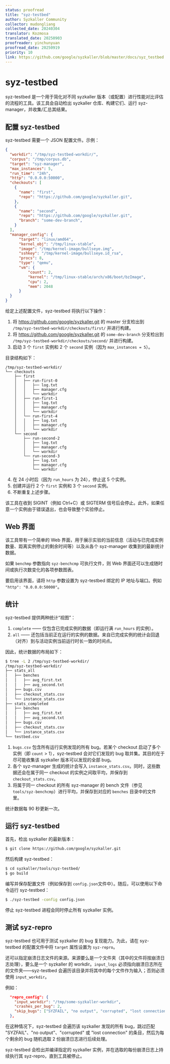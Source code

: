 ```yaml
---
status: proofread
title: "syz-testbed"
author: Syzkaller Community
collector: mudongliang
collected_date: 20240304
translator: Kozmosa
translated_date: 20250903
proofreader: yinchunyuan
proofread_date: 20250919
priority: 10
link: https://github.com/google/syzkaller/blob/master/docs/syz_testbed.md
---
```


# syz-testbed

syz-testbed 是一个用于简化对不同 syzkaller 版本（或配置）进行性能对比评估的流程的工具。该工具会自动检出 syzkaller 仓库、构建它们、运行 syz-manager，并收集/汇总其结果。

## 配置 syz-testbed

syz-testbed 需要一个 JSON 配置文件。示例：

```json
{
  "workdir": "/tmp/syz-testbed-workdir/",
  "corpus": "/tmp/corpus.db",
  "target": "syz-manager",
  "max_instances": 5,
  "run_time": "24h",
  "http": "0.0.0.0:50000",
  "checkouts": [
    {
      "name": "first",
      "repo": "https://github.com/google/syzkaller.git",
    },
    {
      "name": "second",
      "repo": "https://github.com/google/syzkaller.git",
      "branch": "some-dev-branch",
    }
  ],
  "manager_config": {
	  "target": "linux/amd64",
	  "kernel_obj": "/tmp/linux-stable",
	  "image": "/tmp/kernel-image/bullseye.img",
	  "sshkey": "/tmp/kernel-image/bullseye.id_rsa",
	  "procs": 8,
	  "type": "qemu",
	  "vm": {
          "count": 2,
          "kernel": "/tmp/linux-stable/arch/x86/boot/bzImage",
          "cpu": 2,
          "mem": 2048
	  }
  }
}
```

给定上述配置文件，syz-testbed 将执行以下操作：
1. 将 https://github.com/google/syzkaller.git 的 master 分支检出到 `/tmp/syz-testbed-workdir/checkouts/first/` 并进行构建。
2. 将 https://github.com/google/syzkaller.git 的 `some-dev-branch` 分支检出到 `/tmp/syz-testbed-workdir/checkouts/second/` 并进行构建。
3. 启动 3 个 `first` 实例和 2 个 `second` 实例（因为 `max_instances = 5`）。

目录结构如下：
```
/tmp/syz-testbed-workdir/
└── checkouts
    ├── first
    │   ├── run-first-0
    │   │   ├── log.txt
    │   │   ├── manager.cfg
    │   │   └── workdir
    │   ├── run-first-1
    │   │   ├── log.txt
    │   │   ├── manager.cfg
    │   │   └── workdir
    │   └── run-first-4
    │   │   ├── log.txt
    │   │   ├── manager.cfg
    │   │   └── workdir
    └── second
        ├── run-second-2
        │   ├── log.txt
        │   ├── manager.cfg
        │   └── workdir
        └── run-second-3
            ├── log.txt
            ├── manager.cfg
            └── workdir
```
4. 在 24 小时后（因为 `run_hours` 为 24），停止这 5 个实例。
5. 创建并运行 2 个 `first` 实例和 3 个 `second` 实例。
6. 不断重复上述步骤。

该工具在收到 SIGINT（例如 Ctrl+C）或 SIGTERM 信号后会停止。此外，如果任意一个实例由于错误退出，也会导致整个实验停止。

## Web 界面

该工具带有一个简单的 Web 界面，用于展示实验的当前信息（活动与已完成实例数量、距离实例停止的剩余时间等）以及从各个 syz-manager 收集到的最新统计数据。

如果 `benchmp` 参数指向 `syz-benchcmp` 可执行文件，则 Web 界面还可以生成随时间或执行次数变化的各项参数图表。

要启用该界面，请将 `http` 参数设置为 syz-testbed 绑定的 IP 地址与端口。例如 `"http": "0.0.0.0:50000"`。

## 统计

syz-testbed 提供两种统计“视图”：
1. `complete` —— 仅包含已完成实例的数据（即运行满 `run_hours` 的实例）。
2. `all` —— 还包括当前正在运行的实例的数据。来自已完成实例的统计会回退（对齐）到与活动实例当前运行时长一致的时间点。

因此，统计数据的布局如下：

```bash
$ tree -L 2 /tmp/syz-testbed-workdir/
/tmp/syz-testbed-workdir/
├── stats_all
│   ├── benches
│   │   ├── avg_first.txt
│   │   ├── avg_second.txt
│   ├── bugs.csv
│   ├── checkout_stats.csv
│   └── instance_stats.csv
├── stats_completed
│   ├── benches
│   │   ├── avg_first.txt
│   │   ├── avg_second.txt
│   ├── bugs.csv
│   ├── checkout_stats.csv
│   └── instance_stats.csv
└── testbed.csv
```

1. `bugs.csv` 包含所有运行实例发现的所有 bug。若某个 checkout 启动了多个实例（即 `count` > 1），syz-testbed 会对它们发现的 bug 取并集。其目的在于尽可能收集该 syzkaller 版本可以发现的全部 bug。
2. 各个 syz-manager 生成的统计会写入 `instance_stats.csv`。同时，这些数据还会在属于同一 checkout 的实例之间取平均，并保存到 `checkout_stats.csv`。
3. 将属于同一 checkout 的所有 syz-manager 的 bench 文件（参见 `tools/syz-benchcmp`）进行平均，并保存到对应的 `benches` 目录中的文件里。

统计数据每 90 秒更新一次。

## 运行 syz-testbed

首先，检出 syzkaller 的最新版本：

```bash
$ git clone https://github.com/google/syzkaller.git
```

然后构建 syz-testbed：

```bash
$ cd syzkaller/tools/syz-testbed/
$ go build
```

编写并保存配置文件（例如保存到 `config.json`文件中）。随后，可以使用以下命令运行 syz-testbed：

```bash
$ ./syz-testbed -config config.json
```

停止 syz-testbed 进程会同时停止所有 syzkaller 实例。

## 测试 syz-repro

syz-testbed 也可用于测试 syzkaller 的 bug 复现能力。为此，请在 syz-testbed 的配置文件中将 `target` 属性设置为 `syz-repro`。

还可以指定崩溃日志文件的来源。来源要么是一个文件夹（其中的文件将按崩溃日志处理），要么是一个 syzkaller 的 workdir。`input_logs` 必须指向崩溃日志所在的文件夹——syz-testbed 会遍历该目录并将其中的每个文件作为输入；否则必须使用 `input_workdir`。

例如：
```json
  "repro_config": {
    "input_workdir": "/tmp/some-syzkaller-workdir",
    "crashes_per_bug": 2,
    "skip_bugs": ["SYZFAIL", "no output", "corrupted", "lost connection"]
  },
```

在这种情况下，syz-testbed 会遍历该 syzkaller 发现的所有 bug，跳过匹配 "SYZFAIL"、"no output"、"corrupted" 或 "lost connection" 的条目，然后为每个剩余的 bug 随机选取 2 份崩溃日志进行后续处理。

syz-testbed 会检出并编译指定的 syzkaller 实例，并在选取的每份崩溃日志上持续执行其 syz-repro，直到工具被停止。
